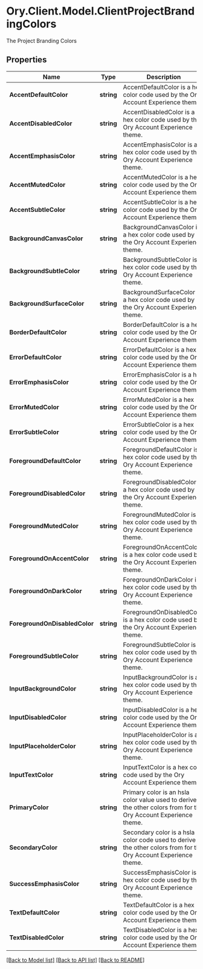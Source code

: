 # Ory.Client.Model.ClientProjectBrandingColors
The Project Branding Colors

## Properties

Name | Type | Description | Notes
------------ | ------------- | ------------- | -------------
**AccentDefaultColor** | **string** | AccentDefaultColor is a hex color code used by the Ory Account Experience theme. | [optional] 
**AccentDisabledColor** | **string** | AccentDisabledColor is a hex color code used by the Ory Account Experience theme. | [optional] 
**AccentEmphasisColor** | **string** | AccentEmphasisColor is a hex color code used by the Ory Account Experience theme. | [optional] 
**AccentMutedColor** | **string** | AccentMutedColor is a hex color code used by the Ory Account Experience theme. | [optional] 
**AccentSubtleColor** | **string** | AccentSubtleColor is a hex color code used by the Ory Account Experience theme. | [optional] 
**BackgroundCanvasColor** | **string** | BackgroundCanvasColor is a hex color code used by the Ory Account Experience theme. | [optional] 
**BackgroundSubtleColor** | **string** | BackgroundSubtleColor is a hex color code used by the Ory Account Experience theme. | [optional] 
**BackgroundSurfaceColor** | **string** | BackgroundSurfaceColor is a hex color code used by the Ory Account Experience theme. | [optional] 
**BorderDefaultColor** | **string** | BorderDefaultColor is a hex color code used by the Ory Account Experience theme. | [optional] 
**ErrorDefaultColor** | **string** | ErrorDefaultColor is a hex color code used by the Ory Account Experience theme. | [optional] 
**ErrorEmphasisColor** | **string** | ErrorEmphasisColor is a hex color code used by the Ory Account Experience theme. | [optional] 
**ErrorMutedColor** | **string** | ErrorMutedColor is a hex color code used by the Ory Account Experience theme. | [optional] 
**ErrorSubtleColor** | **string** | ErrorSubtleColor is a hex color code used by the Ory Account Experience theme. | [optional] 
**ForegroundDefaultColor** | **string** | ForegroundDefaultColor is a hex color code used by the Ory Account Experience theme. | [optional] 
**ForegroundDisabledColor** | **string** | ForegroundDisabledColor is a hex color code used by the Ory Account Experience theme. | [optional] 
**ForegroundMutedColor** | **string** | ForegroundMutedColor is a hex color code used by the Ory Account Experience theme. | [optional] 
**ForegroundOnAccentColor** | **string** | ForegroundOnAccentColor is a hex color code used by the Ory Account Experience theme. | [optional] 
**ForegroundOnDarkColor** | **string** | ForegroundOnDarkColor is a hex color code used by the Ory Account Experience theme. | [optional] 
**ForegroundOnDisabledColor** | **string** | ForegroundOnDisabledColor is a hex color code used by the Ory Account Experience theme. | [optional] 
**ForegroundSubtleColor** | **string** | ForegroundSubtleColor is a hex color code used by the Ory Account Experience theme. | [optional] 
**InputBackgroundColor** | **string** | InputBackgroundColor is a hex color code used by the Ory Account Experience theme. | [optional] 
**InputDisabledColor** | **string** | InputDisabledColor is a hex color code used by the Ory Account Experience theme. | [optional] 
**InputPlaceholderColor** | **string** | InputPlaceholderColor is a hex color code used by the Ory Account Experience theme. | [optional] 
**InputTextColor** | **string** | InputTextColor is a hex color code used by the Ory Account Experience theme. | [optional] 
**PrimaryColor** | **string** | Primary color is an hsla color value used to derive the other colors from for the Ory Account Experience theme. | [optional] 
**SecondaryColor** | **string** | Secondary color is a hsla color code used to derive the other colors from for the Ory Account Experience theme. | [optional] 
**SuccessEmphasisColor** | **string** | SuccessEmphasisColor is a hex color code used by the Ory Account Experience theme. | [optional] 
**TextDefaultColor** | **string** | TextDefaultColor is a hex color code used by the Ory Account Experience theme. | [optional] 
**TextDisabledColor** | **string** | TextDisabledColor is a hex color code used by the Ory Account Experience theme. | [optional] 

[[Back to Model list]](../README.md#documentation-for-models) [[Back to API list]](../README.md#documentation-for-api-endpoints) [[Back to README]](../README.md)

